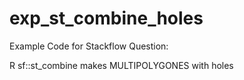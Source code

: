 # exp_st_combine_holes

Example Code for Stackflow Question:

R sf::st_combine makes MULTIPOLYGONES with holes
